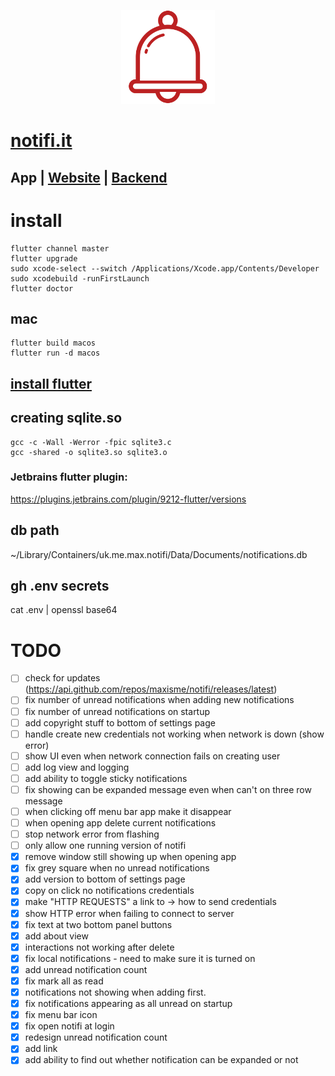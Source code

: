 <p align="center"><img height="150px" src="https://github.com/maxisme/notifi/raw/master/notifi/images/bell.png"></p>

# [notifi.it](https://notifi.it/)

## App | [Website](https://github.com/maxisme/notifi.it) | [Backend](https://github.com/maxisme/notifi-backend)

# install
```
flutter channel master
flutter upgrade
sudo xcode-select --switch /Applications/Xcode.app/Contents/Developer
sudo xcodebuild -runFirstLaunch
flutter doctor
```
## mac
```
flutter build macos
flutter run -d macos
```

## [install flutter](https://flutter.dev/docs/get-started/install)

## creating sqlite.so
```
gcc -c -Wall -Werror -fpic sqlite3.c
gcc -shared -o sqlite3.so sqlite3.o
```

### Jetbrains flutter plugin:
https://plugins.jetbrains.com/plugin/9212-flutter/versions

## db path 
~/Library/Containers/uk.me.max.notifi/Data/Documents/notifications.db

## gh .env secrets
cat .env | openssl base64

# TODO
- [ ] check for updates (https://api.github.com/repos/maxisme/notifi/releases/latest)
- [ ] fix number of unread notifications when adding new notifications
- [ ] fix number of unread notifications on startup
- [ ] add copyright stuff to bottom of settings page
- [ ] handle create new credentials not working when network is down (show error)
- [ ] show UI even when network connection fails on creating user
- [ ] add log view and logging
- [ ] add ability to toggle sticky notifications
- [ ] fix showing can be expanded message even when can't on three row message
- [ ] when clicking off menu bar app make it disappear
- [ ] when opening app delete current notifications
- [ ] stop network error from flashing
- [ ] only allow one running version of notifi
- [x] remove window still showing up when opening app
- [x] fix grey square when no unread notifications
- [x] add version to bottom of settings page
- [x] copy on click no notifications credentials
- [x] make "HTTP REQUESTS" a link to -> how to send credentials
- [x] show HTTP error when failing to connect to server
- [x] fix text at two bottom panel buttons
- [x] add about view
- [x] interactions not working after delete
- [x] fix local notifications - need to make sure it is turned on
- [x] add unread notification count
- [x] fix mark all as read
- [x] notifications not showing when adding first.
- [x] fix notifications appearing as all unread on startup
- [x] fix menu bar icon
- [x] fix open notifi at login
- [x] redesign unread notification count
- [x] add link
- [x] add ability to find out whether notification can be expanded or not